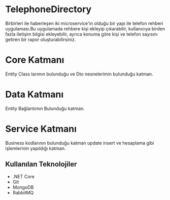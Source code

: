 
# TelephoneDirectory

Birbirleri ile haberleşen iki microservice'in olduğu bir yapı ile telefon rehberi uygulaması.Bu uygulamada rehbere kişi ekleyip çıkarabilir, kullanıcıya birden fazla iletişim bilgisi ekleyebilir, ayrıca konuma göre kişi ve telefon sayısını getiren bir rapor oluşturabilirsiniz.


# Core Katmanı

Entity Class larımın bulunduğu ve Dto nesnelerimin bulunduğu katman.

# Data Katmanı

Entity Bağlantımın Bulunduğu katman.

# Service Katmanı

Business kodlarının bulunduğu katman update insert ve hesaplama gibi işlemlerinin yapıldığı katman.

## Kullanılan Teknolojiler

- .NET Core
- Git
- MongoDB
- RabbitMQ
